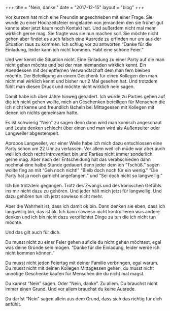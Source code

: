 +++
title = "Nein, danke."
date = "2017-12-15"
layout = "blog"
+++

Vor kurzem hat mich eine Freundin angeschrieben mit einer Frage. Sie wurde zu einer Hochzeitsfeier eingeladen von jemandem den sie früher gut kannte aber jetzt kaum noch Kontakt hat. Und außerdem nicht mal mehr wirklich gerne mag. Sie fragte was sie nun machen soll. Sie möchte nicht gehen aber findet es auch falsch eine Ausrede zu erfinden nur um aus der Situation raus zu kommen. Ich schlug vor zu antworten “Danke für die Einladung, leider kann ich nicht kommen. Habt eine schöne Feier.”

Und wer kennt die Situation nicht. Eine Einladung zu einer Party auf die man nicht gehen möchte und bei der man niemanden wirklich kennt. Ein Abendessen mit der entfernen Verwandtschaft dem man fern bleiben möchte. Der Beteiligung an einem Geschenk für einen Kollegen den man nicht mal wirklich kennt und bisher nur 2 Mal gesehen hat. Und trotzdem fühlt man diesen Druck und möchte nicht wirklich nein sagen.

Damit habe ich über Jahre hinweg gehadert. Ich würde zu Parties gehen auf die ich nicht gehen wollte, mich an Geschenken beteiligen für Menschen die ich nicht kenne und freundlich lächeln bei Mittagessen mit Kollegen mit denen ich nichts gemeinsam hatte. 

Es ist schwierig “Nein” zu sagen denn dann wird man komisch angeschaut und Leute denken schlecht über einen und man wird als Außenseiter oder Langweiler abgestempelt.

Apropos Langweiler, vor einer Weile habe ich mich dazu entschlossen eine Party schon um 22 Uhr zu verlassen. Vor allem weil ich müde war aber auch weil ich doch recht introvertiert bin und Parties nicht immer sonderlich gerne mag. Aber nach der Entscheidung hat das verabschieden dann nochmal eine halbe Stunde gedauert denn jeder dem ich “Tschüß.” sagen wollte fing an mit “Geh noch nicht!” “Bleib doch noch für ein wenig.” “Die Party hat ja noch garnicht angefangen.” und “Sei doch nicht so langweilig.”

Ich bin trotzdem gegangen. Trotz des Zwangs und des komischen Gefühls ins mir nicht dazu zu gehören. Und jeder hält mich jetzt für langweilig. Und dazu gehören tun ich jetzt sowieso nicht mehr.

Aber die Wahrheit ist, dass ich damit ok bin. Dann denken sie eben, dass ich langweilig bin, das ist ok. Ich kann sowieso nicht kontrollieren was andere denken und ich bin nicht dazu verpflichtet Dinge zu tun die ich nicht tun möchte.

Und das gilt auch für dich.

Du musst nicht zu einer Feier gehen auf die du nicht gehen möchtest, egal was deine Gründe sein mögen. “Danke für die Einladung, leider werde ich nicht kommen können.” 

Du musst nicht jeden Feiertag mit deiner Familie verbringen, egal warum. Du musst nicht mit deinen Kollegen Mittagessen gehen, du musst nicht unnötige Geschenke kaufen für Menschen die du nicht mal magst. 

Du kannst “Nein” sagen. Oder “Nein, danke”. Zu allem. Du brauchst nicht immer einen Grund. Und vor allem brauchst du keine Ausrede.

Du darfst “Nein” sagen allein aus dem Grund, dass sich das richtig für dich anfühlt.
